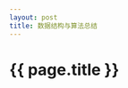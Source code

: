 ```yaml
---
layout: post
title: 数据结构与算法总结
---
```


{{ page.title }}
================


<script type="text/javascript">
        location.replace("https://github.com/xky1306102chenhong/data_structure_and_algorithms");
</script>
